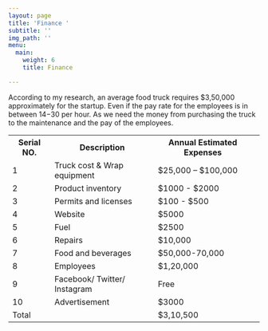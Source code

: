 ```yaml
---
layout: page
title: 'Finance '
subtitle: ''
img_path: ''
menu:
  main:
    weight: 6
    title: Finance

---
```

According to my research, an average food truck requires $3,50,000 approximately for the startup. Even if the pay rate for the employees is in between $14 -$30 per hour. As we need the money from purchasing the truck to the maintenance and the pay of the employees.

<table>

<tr>

<th> Serial NO. </th>

<th>Description </th>

<th>Annual Estimated Expenses </th>

</tr>

<tr>

<td>1</td>

<td>Truck cost & Wrap equipment</td>

<td>$25,000 – $100,000 </td>

</tr>

<tr>

<td>2</td>

<td>Product inventory</td>

<td>$1000 - $2000</td>

</tr>

<tr>

<td>3</td>

<td>Permits and licenses</td>

<td>$100 - $500</td>

</tr>

<tr>

<td>4</td>

<td>Website</td>

<td>$5000</td>

</tr>

<tr>

<td>5</td>

<td>Fuel</td>

<td>$2500</td>

</tr>

<tr>

<td>6</td>

<td>Repairs</td>

<td>$10,000</td>

</tr>

<tr>

<td>7</td>

<td>Food and beverages</td>

<td>$50,000-70,000</td>

</tr>

<tr>

<td>8</td>

<td>Employees</td>

<td>$1,20,000</td>

</tr>

<tr>

<td>9</td>

<td>Facebook/ Twitter/ Instagram</td>

<td>Free</td>

</tr>

<tr>

<td>10</td>

<td>Advertisement</td>

<td> $3000</td>

</tr>

<tr>

<td>Total </td>

<td></td>

<td>$3,10,500</td>

<td></td>

</tr>

</table>